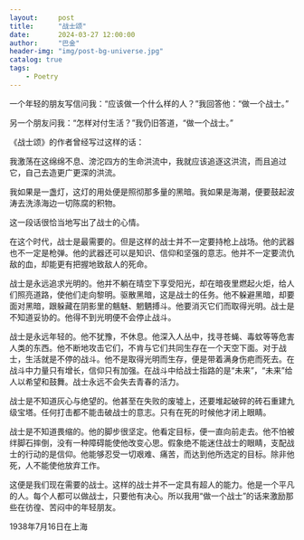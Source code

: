 ```yaml
---
layout:     post
title:      "战士颂"
date:       2024-03-27 12:00:00
author:     "巴金"
header-img: "img/post-bg-universe.jpg"
catalog: true
tags:
    - Poetry
---
```


一个年轻的朋友写信问我：“应该做一个什么样的人？”我回答他：“做一个战士。”

另一个朋友问我：“怎样对付生活？”我仍旧答道，“做一个战士。”

《战士颂》的作者曾经写过这样的话：

我激荡在这绵绵不息、滂沱四方的生命洪流中，我就应该追逐这洪流，而且追过它，自己去造更广更深的洪流。

我如果是一盏灯，这灯的用处便是照彻那多量的黑暗。我如果是海潮，便要鼓起波涛去洗涤海边一切陈腐的积物。

这一段话很恰当地写出了战士的心情。

在这个时代，战士是最需要的。但是这样的战士并不一定要持枪上战场。他的武器也不一定是枪弹。他的武器还可以是知识、信仰和坚强的意志。他并不一定要流仇敌的血，却能更有把握地致敌人的死命。

战士是永远追求光明的。他并不躺在晴空下享受阳光，却在暗夜里燃起火炬，给人们照亮道路，使他们走向黎明。驱散黑暗，这是战士的任务。他不躲避黑暗，却要面对黑暗，跟躲藏在阴影里的魑魅、魍魉搏斗。他要消灭它们而取得光明。战士是不知道妥协的。他得不到光明便不会停止战斗。

战士是永远年轻的。他不犹豫，不休息。他深入人丛中，找寻苍蝇、毒蚊等等危害人类的东西。他不断地攻击它们，不肯与它们共同生存在一个天空下面。对于战士，生活就是不停的战斗。他不是取得光明而生存，便是带着满身伤疤而死去。在战斗中力量只有增长，信仰只有加强。在战斗中给战士指路的是“未来”，“未来”给人以希望和鼓舞。战士永远不会失去青春的活力。

战士是不知道灰心与绝望的。他甚至在失败的废墟上，还要堆起破碎的砖石重建九级宝塔。任何打击都不能击破战士的意志。只有在死的时候他才闭上眼睛。

战士是不知道畏缩的。他的脚步很坚定。他看定目标，便一直向前走去。他不怕被绊脚石摔倒，没有一种障碍能使他改变心思。假象绝不能迷住战士的眼睛，支配战士的行动的是信仰。他能够忍受一切艰难、痛苦，而达到他所选定的目标。除非他死，人不能使他放弃工作。

这便是我们现在需要的战士。这样的战士并不一定具有超人的能力。他是一个平凡的人。每个人都可以做战士，只要他有决心。所以我用“做一个战士”的话来激励那些在彷徨、苦闷中的年轻朋友。

1938年7月16日在上海
